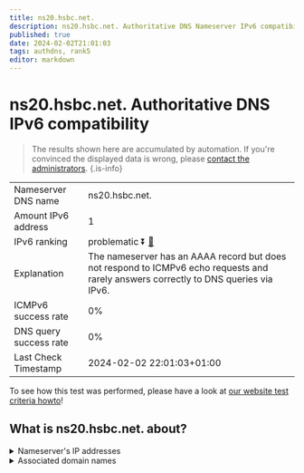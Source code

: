 ```yaml
---
title: ns20.hsbc.net.
description: ns20.hsbc.net. Authoritative DNS Nameserver IPv6 compatibility
published: true
date: 2024-02-02T21:01:03
tags: authdns, rank5
editor: markdown
---
```


# ns20.hsbc.net. Authoritative DNS IPv6 compatibility

> The results shown here are accumulated by automation. If you're convinced the displayed data is wrong, please [contact the administrators](/howto/chat). 
{.is-info}




|   |   |
| - | - |
| Nameserver DNS name | ns20.hsbc.net.
| Amount IPv6 address | 1
| IPv6 ranking | problematic :arrow_double_down: [🔗](/howto/ranking) |
| Explanation | The nameserver has an AAAA record but does not respond to ICMPv6 echo requests and rarely answers correctly to DNS queries via IPv6. |
| ICMPv6 success rate | 0%|
| DNS query success rate | 0% |
| Last Check Timestamp | 2024-02-02 22:01:03+01:00 |

To see how this test was performed, please have a look at [our website test criteria howto](/howto/testcriteria/authdns)!


## What is ns20.hsbc.net. about?




<details>
<summary>Nameserver's IP addresses</summary>

2600:2000:2100::100

</details>



<details>
<summary>Associated domain names</summary>

www.hsbc.com

</details>
